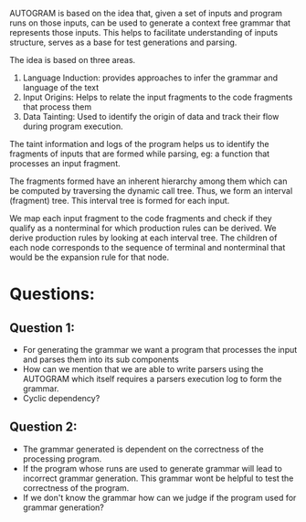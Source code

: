 
AUTOGRAM is based on the idea that, given a set of inputs and program runs on those inputs, can be used to generate a context free grammar that represents those inputs. This helps to facilitate understanding of inputs structure, serves as a base for test generations and parsing.

The idea is based on three areas.
1. Language Induction: provides approaches to infer the grammar and language of the text
2. Input Origins: Helps to relate the input fragments to the code fragments that process them
3. Data Tainting: Used to identify the origin of data and track their flow during program execution.

The taint information and logs of the program helps us to identify the fragments of inputs that are formed while parsing, eg: a function that processes an input fragment. 

The fragments formed have an inherent hierarchy among them which can be computed by traversing the dynamic call tree. Thus, we form an interval (fragment) tree. This interval tree is formed for each input.

We map each input fragment to the code fragments and check if they qualify as a nonterminal for which production rules can be derived. We derive production rules by looking at each interval tree. The children of each node corresponds to the sequence of terminal and nonterminal that would be the expansion rule for that node.

# Questions:

## Question 1:
- For generating the grammar we want a program that processes the input and parses them into its sub components
- How can we mention that we are able to write parsers using the AUTOGRAM which itself requires a parsers execution log to form the grammar.
- Cyclic dependency?

## Question 2:
- The grammar generated is dependent on the correctness of the processing program.
- If the program whose runs are used to generate grammar will lead to incorrect grammar generation. This grammar wont be helpful to test the correctness of the program.
- If we don't know the grammar how can we judge if the program used for grammar generation?

